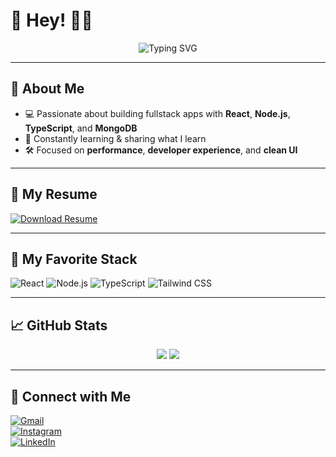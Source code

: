 # 👋 Hey! 👨‍💻

<div align="center">
  <img src="https://readme-typing-svg.herokuapp.com?font=Fira+Code&weight=500&pause=1000&color=61DAFB&center=true&vCenter=true&width=435&lines=Fullstack+Dev+%7C+React+Enthusiast;YouTuber+@pedrotechnologies](https://readme-typing-svg.herokuapp.com?font=Bebas+Neue&weight=900&size=30&letterSpacing=0.1rem&pause=1000&color=09F6F7&vCenter=true&width=435&lines=I'm+Ali+Maqsood;Full+Stack+Dev+%7C+React;" alt="Typing SVG" />
</div>

---

## 🚀 About Me

- 💻 Passionate about building fullstack apps with **React**, **Node.js**, **TypeScript**, and **MongoDB**
- 🧠 Constantly learning & sharing what I learn
- 🛠️ Focused on **performance**, **developer experience**, and **clean UI**

---

## 🪪 My Resume
[![Download Resume](https://img.shields.io/badge/-Download_Resume-4CAF50?style=for-the-badge&logo=adobeacrobatreader&logoColor=white)](https://github.com/your-username/your-repo-name/raw/main/resume.pdf)

---

## 🧠 My Favorite Stack

![React](https://img.shields.io/badge/-React-61DAFB?style=for-the-badge&logo=react&logoColor=black)
![Node.js](https://img.shields.io/badge/-Node.js-000000?style=for-the-badge&logo=nodedotjs&logoColor=white)
![TypeScript](https://img.shields.io/badge/-TypeScript-3178C6?style=for-the-badge&logo=typescript&logoColor=white)
![Tailwind CSS](https://img.shields.io/badge/-Tailwind_CSS-06B6D4?style=for-the-badge&logo=tailwindcss&logoColor=white)


---


## 📈 GitHub Stats

<div align="center">
  <img src="https://github-readme-stats.vercel.app/api?username=ali-maqsood1&show_icons=true&theme=react&hide=contribs&count_private=true" />
  <img src="https://github-readme-streak-stats.herokuapp.com/?user=ali-maqsood1&theme=react" />
</div>

---

## 🤝 Connect with Me

[![Gmail](https://img.shields.io/badge/-Gmail-D14836?style=flat&logo=gmail&logoColor=white)](mailto:alimaqsood35892@gmail.com)<br>
[![Instagram](https://img.shields.io/badge/-Instagram-E4405F?style=flat&logo=instagram&logoColor=white)](https://www.instagram.com/ali_.maqsood/) <br>
[![LinkedIn](https://img.shields.io/badge/-LinkedIn-0077B5?style=flat&logo=linkedin&logoColor=white)](https://www.linkedin.com/in/ali-maqsood1)

